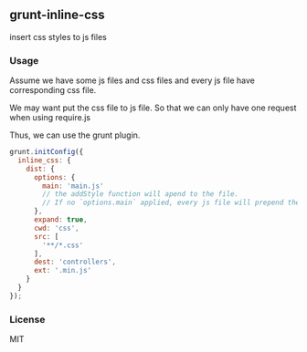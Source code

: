 ## grunt-inline-css
insert css styles to js files

### Usage

Assume we have some js files and css files and every js file have corresponding css file.

We may want put the css file to js file. So that we can only have one request when using require.js

Thus, we can use the grunt plugin.

```js
grunt.initConfig({
  inline_css: {
    dist: {
      options: {
        main: 'main.js'
        // the addStyle function will apend to the file.
        // If no `options.main` applied, every js file will prepend the addStyle function
      },
      expand: true,
      cwd: 'css',
      src: [
        '**/*.css'
      ],
      dest: 'controllers',
      ext: '.min.js'
    }
  }
});
```

### License
MIT